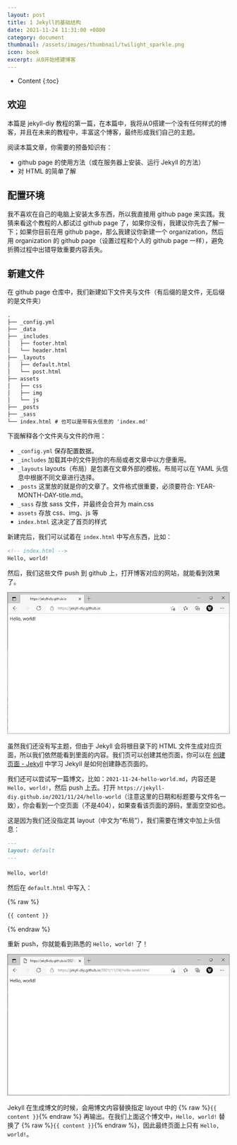 ```yaml
---
layout: post
title: 1 Jekyll的基础结构
date: 2021-11-24 11:31:00 +0800
category: document
thumbnail: /assets/images/thumbnail/twilight_sparkle.png
icon: book
excerpt: 从0开始搭建博客
---
```


* Content
{:toc}

##  欢迎

本篇是 jekyll-diy 教程的第一篇，在本篇中，我将从0搭建一个没有任何样式的博客，并且在未来的教程中，丰富这个博客，最终形成我们自己的主题。

阅读本篇文章，你需要的预备知识有：

- github page 的使用方法（或在服务器上安装、运行 Jekyll 的方法） 
- 对 HTML 的简单了解

## 配置环境

我不喜欢在自己的电脑上安装太多东西，所以我直接用 github page 来实践。我猜来看这个教程的人都试过 github page 了，如果你没有，我建议你先去了解一下；如果你目前在用 github page，那么我建议你新建一个 organization，然后用 organization 的 github page（设置过程和个人的 github page 一样），避免折腾过程中出错导致重要内容丢失。

## 新建文件

在 github page 仓库中，我们新建如下文件夹与文件（有后缀的是文件，无后缀的是文件夹）

```
.
├── _config.yml
├── _data
├── _includes
│   ├── footer.html
│   └── header.html
├── _layouts
│   ├── default.html
│   └── post.html
├── assets
│   ├── css
│   ├── img
│   └── js
├── _posts
├── _sass
└── index.html # 也可以是带有头信息的 'index.md'
```

下面解释各个文件夹与文件的作用：

- `_config.yml` 保存配置数据。
- `_includes` 加载其中的文件到你的布局或者文章中以方便重用。
- `_layouts` layouts（布局）是包裹在文章外部的模板。布局可以在 YAML 头信息中根据不同文章进行选择。
- `_posts` 这里放的就是你的文章了。文件格式很重要，必须要符合: YEAR-MONTH-DAY-title.md。
- `_sass` 存放 sass 文件，并最终会合并为 main.css
- `assets` 存放 css、img、js 等
- `index.html` 这决定了首页的样式

新建完后，我们可以试着在 `index.html` 中写点东西，比如：

```html
<!-- index.html -->
Hello, world!
```

然后，我们这些文件 push 到 github 上，打开博客对应的网站，就能看到效果了。

![](./img/1.1-HelloWorld.jpg)

虽然我们还没有写主题，但由于 Jekyll 会将根目录下的 HTML 文件生成对应页面，所以我们依然能看到里面的内容。我们页可以创建其他页面，你可以在 [创建页面 - Jekyll](http://jekyllcn.com/docs/pages/) 中学习 Jekyll 是如何创建静态页面的。

我们还可以尝试写一篇博文，比如：`2021-11-24-hello-world.md`，内容还是 `Hello, world!`，然后 push 上去。打开 `https://jekyll-diy.github.io/2021/11/24/hello-world`（注意这里的日期和标题要与文件名一致），你会看到一个空页面（不是404），如果查看该页面的源码，里面空空如也。

这是因为我们还没指定其 layout（中文为“布局”），我们需要在博文中加上头信息：

```markdown
---
layout: default
---

Hello, world!
```

然后在 `default.html` 中写入：

{% raw %}
```html
{{ content }}
```
{% endraw %}

重新 push，你就能看到熟悉的 `Hello, world!` 了！

![](./img/1.2-第一篇博文.jpg)

Jekyll 在生成博文的时候，会用博文内容替换指定 layout 中的 {% raw %}`{{ content }}`{% endraw %} 再输出。在我们上面这个博文中，`Hello, world!` 替换了 {% raw %}`{{ content }}`{% endraw %}，因此最终页面上只有 `Hello, world!`。